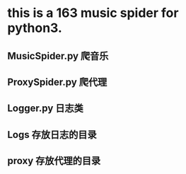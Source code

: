 # this is a 163 music spider for python3.

## MusicSpider.py 爬音乐
## ProxySpider.py 爬代理
## Logger.py 日志类
## Logs 存放日志的目录
## proxy 存放代理的目录
